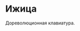 # Ижица
Дореволюционная клавиатура.

<img srs='/Screenshot_1564954727.png' width='50%'>
<img srs='/Screenshot_1564955049.png' width='50%'>

